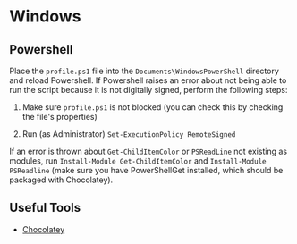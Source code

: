 # Windows

## Powershell

Place the `profile.ps1` file into the `Documents\WindowsPowerShell` directory and reload Powershell. If Powershell raises an error about not being able to run the script because it is not digitally signed, perform the following steps:

1. Make sure `profile.ps1` is not blocked (you can check this by checking the file's properties)

2. Run (as Administrator) `Set-ExecutionPolicy RemoteSigned`

If an error is thrown about `Get-ChildItemColor` or `PSReadLine` not existing as modules, run `Install-Module Get-ChildItemColor` and `Install-Module PSReadline` (make sure you have PowerShellGet installed, which should be packaged with Chocolatey).

## Useful Tools

- [Chocolatey](https://chocolatey.org/)
